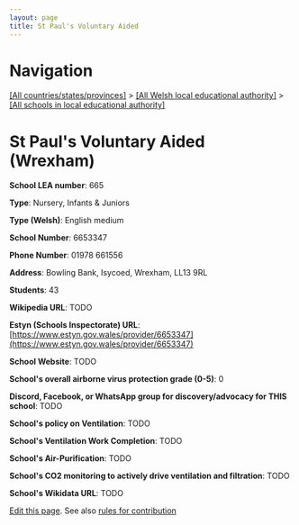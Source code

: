 ```yaml
---
layout: page
title: St Paul's Voluntary Aided
---
```

# Navigation

[[All countries/states/provinces]](../../..) > [[All Welsh local educational authority]](../..) > [[All schools in local educational authority]](..)

# St Paul's Voluntary Aided (Wrexham)

**School LEA number**: 665

**Type**: Nursery, Infants & Juniors

**Type (Welsh)**: English medium

**School Number**: 6653347

**Phone Number**: 01978 661556

**Address**: Bowling Bank, Isycoed, Wrexham, LL13 9RL

**Students**: 43

**Wikipedia URL**: TODO

**Estyn (Schools Inspectorate) URL**: [https://www.estyn.gov.wales/provider/6653347](https://www.estyn.gov.wales/provider/6653347)

**School Website**: TODO

**School's overall airborne virus protection grade (0-5)**: 0

**Discord, Facebook, or WhatsApp group for discovery/advocacy for THIS school**: TODO

**School's policy on Ventilation**: TODO

**School's Ventilation Work Completion**: TODO

**School's Air-Purification**: TODO

**School's CO2 monitoring to actively drive ventilation and filtration**: TODO

**School's Wikidata URL**: TODO




[Edit this page](https://github.com/ventilate-schools/Wales/edit/prif/./Wrexham/St_Paul's_Voluntary_Aided.md). See also [rules for contribution](../../../contribution-rules/)